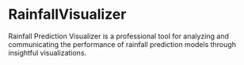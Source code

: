 # RainfallVisualizer
Rainfall Prediction Visualizer is a professional tool for analyzing and communicating the performance of rainfall prediction models through insightful visualizations.
